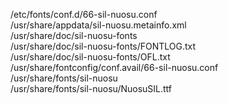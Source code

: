 /etc/fonts/conf.d/66-sil-nuosu.conf  
/usr/share/appdata/sil-nuosu.metainfo.xml  
/usr/share/doc/sil-nuosu-fonts  
/usr/share/doc/sil-nuosu-fonts/FONTLOG.txt  
/usr/share/doc/sil-nuosu-fonts/OFL.txt  
/usr/share/fontconfig/conf.avail/66-sil-nuosu.conf  
/usr/share/fonts/sil-nuosu  
/usr/share/fonts/sil-nuosu/NuosuSIL.ttf  
